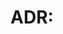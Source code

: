 # ADR: <title>

## Context
<why are we doing this?>

## Decision
<what we decided>

## Consequences
<good/bad effects>

## Links
<PRs, issues, refs>
